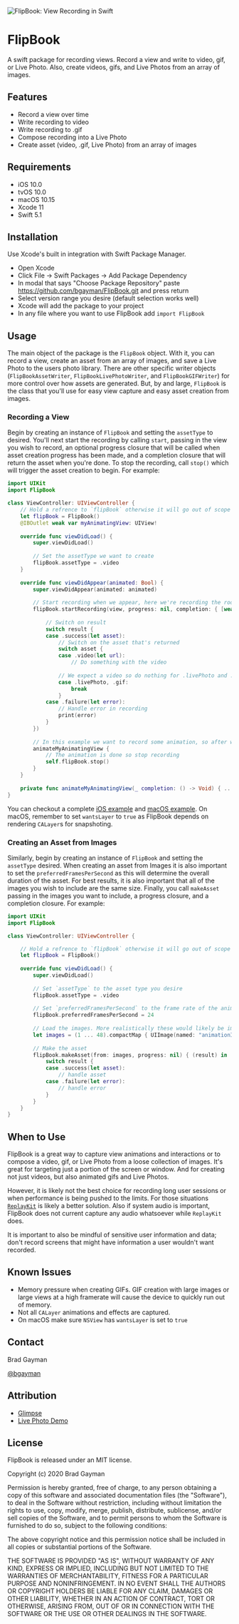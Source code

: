 ![FlipBook: View Recording in Swift](https://bradgayman.com/Flipbook/Icon.png)

# FlipBook

A swift package for recording views. Record a view and write to video, gif, or Live Photo. Also, create videos, gifs, and Live Photos from an array of images.

## Features

- Record a view over time
- Write recording to video
- Write recording to .gif
- Compose recording into a Live Photo
- Create asset (video, .gif, Live Photo) from an array of images

## Requirements

- iOS 10.0
- tvOS 10.0
- macOS 10.15
- Xcode 11
- Swift 5.1 

## Installation

Use Xcode's built in integration with Swift Package Manager.

- Open Xcode
- Click File -> Swift Packages -> Add Package Dependency
- In modal that says "Choose Package Repository" paste https://github.com/bgayman/FlipBook.git and press return
- Select version range you desire (default selection works well)
- Xcode will add the package to your project
- In any file where you want to use FlipBook add `import FlipBook`

## Usage

The main object of the package is the `FlipBook` object. With it, you can record a view, create an asset from an array of images, and save a Live Photo to the users photo library. There are other specific writer objects (`FlipBookAssetWriter`, `FlipBookLivePhotoWriter`, and `FlipBookGIFWriter`) for more control over how assets are generated. But, by and large, `FlipBook` is the class that you'll use for easy view capture and easy asset creation from images.

### Recording a View

Begin by creating an instance of `FlipBook` and setting the `assetType` to desired. You'll next start the recording by calling `start`, passing in the view you wish to record, an optional progress closure that will be called when asset creation progress has been made, and a completion closure that will return the asset when you're done. To stop the recording, call `stop()` which will trigger the asset creation to begin. For example:

```swift
import UIKit
import FlipBook

class ViewController: UIViewController {
    // Hold a refrence to `flipBook` otherwise it will go out of scope
    let flipBook = FlipBook()
    @IBOutlet weak var myAnimatingView: UIView!
    
    override func viewDidLoad() {
        super.viewDidLoad()
        
        // Set the assetType we want to create
        flipBook.assetType = .video
    }
    
    override func viewDidAppear(animated: Bool) {
        super.viewDidAppear(animated: animated)
        
        // Start recording when we appear, here we're recording the root view of `ViewController` but could record any arbitary view
        flipBook.startRecording(view, progress: nil, completion: { [weak self] result in
            
            // Switch on result
            switch result {
            case .success(let asset):
                // Switch on the asset that's returned
                switch asset {
                case .video(let url):
                    // Do something with the video
                    
                // We expect a video so do nothing for .livePhoto and .gif
                case .livePhoto, .gif:
                    break
                }
            case .failure(let error):
                // Handle error in recording
                print(error)
            }
        })
        
        // In this example we want to record some animation, so after we start recording we kick off the animation
        animateMyAnimatingView {
            // The animation is done so stop recording
            self.flipBook.stop()
        }
    }
    
    private func animateMyAnimatingView(_ completion: () -> Void) { ... }
}
```
You can checkout a complete [iOS example](https://github.com/bgayman/FlipBookExampleiOS) and [macOS example](https://github.com/bgayman/FlipBookExamplemacOS). On macOS, remember to set `wantsLayer` to `true` as FlipBook depends on rendering `CALayer`s for snapshoting.

### Creating an Asset from Images

Similarly, begin by creating an instance of `FlipBook` and setting the `assetType` desired. When creating an asset from Images it is also important to set the `preferredFramesPerSecond` as this will determine the overall duration of the asset. For best results, it is also important that all of the images you wish to include are the same size. Finally, you call `makeAsset` passing in the images you want to include, a progress closure, and a completion closure. For example:

```swift
import UIKit
import FlipBook

class ViewController: UIViewController {

    // Hold a refrence to `flipBook` otherwise it will go out of scope
    let flipBook = FlipBook()
    
    override func viewDidLoad() {
        super.viewDidLoad()
        
        // Set `assetType` to the asset type you desire
        flipBook.assetType = .video
        
        // Set `preferredFramesPerSecond` to the frame rate of the animation images
        flipBook.preferredFramesPerSecond = 24
        
        // Load the images. More realistically these would likely be images the user created or ones that were stored remotely.
        let images = (1 ... 48).compactMap { UIImage(named: "animationImage\($0)") }
        
        // Make the asset
        flipBook.makeAsset(from: images, progress: nil) { (result) in
            switch result {
            case .success(let asset):
                // handle asset
            case .failure(let error):
                // handle error
            }
        }
    }
}
```

## When to Use

FlipBook is a great way to capture view animations and interactions or to compose a video, gif, or Live Photo from a loose collection of images. It's great for targeting just a portion of the screen or window. And for creating not just videos, but also animated gifs and Live Photos.

However, it is likely not the best choice for recording long user sessions or when performance is being pushed to the limits. For those situations [`ReplayKit`](https://developer.apple.com/documentation/replaykit) is likely a better solution. Also if system audio is important, FlipBook does not current capture any audio whatsoever while `ReplayKit` does. 

It is important to also be mindful of sensitive user information and data; don't record screens that might have information a user wouldn't want recorded.

## Known Issues

- Memory pressure when creating GIFs. GIF creation with large images or large views at a high framerate will cause the device to quickly run out of memory. 
- Not all `CALayer` animations and effects are captured.
- On macOS make sure `NSView` has `wantsLayer` is set to `true`

## Contact

Brad Gayman

[@bgayman](https://twitter.com/bgayman)

## Attribution

- [Glimpse](https://github.com/wess/Glimpse)
- [Live Photo Demo](https://github.com/genadyo/LivePhotoDemo)

## License

FlipBook is released under an MIT license.

Copyright (c) 2020 Brad Gayman

Permission is hereby granted, free of charge, to any person obtaining a copy of this software and associated documentation files (the "Software"), to deal in the Software without restriction, including without limitation the rights to use, copy, modify, merge, publish, distribute, sublicense, and/or sell copies of the Software, and to permit persons to whom the Software is furnished to do so, subject to the following conditions:

The above copyright notice and this permission notice shall be included in all copies or substantial portions of the Software.

THE SOFTWARE IS PROVIDED "AS IS", WITHOUT WARRANTY OF ANY KIND, EXPRESS OR IMPLIED, INCLUDING BUT NOT LIMITED TO THE WARRANTIES OF MERCHANTABILITY, FITNESS FOR A PARTICULAR PURPOSE AND NONINFRINGEMENT. IN NO EVENT SHALL THE AUTHORS OR COPYRIGHT HOLDERS BE LIABLE FOR ANY CLAIM, DAMAGES OR OTHER LIABILITY, WHETHER IN AN ACTION OF CONTRACT, TORT OR OTHERWISE, ARISING FROM, OUT OF OR IN CONNECTION WITH THE SOFTWARE OR THE USE OR OTHER DEALINGS IN THE SOFTWARE.
